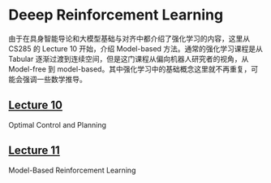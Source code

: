 # Deeep Reinforcement Learning
由于在具身智能导论和大模型基础与对齐中都介绍了强化学习的内容，这里从 CS285 的 Lecture 10 开始，介绍 Model-based 方法。通常的强化学习课程是从 Tabular 逐渐过渡到连续空间，但是这门课程从偏向机器人研究者的视角，从 Model-free 到 model-based。其中强化学习中的基础概念这里就不再重复，可能会强调一些数学推导。

## [Lecture 10](./OCP/)
Optimal Control and Planning

## [Lecture 11](./MBRL/)
Model-Based Reinforcement Learning